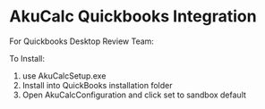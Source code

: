 # AkuCalc Quickbooks Integration
For Quickbooks Desktop Review Team:

To Install:

1) use AkuCalcSetup.exe
2) Install into QuickBooks installation folder
3) Open AkuCalcConfiguration and click set to sandbox default

